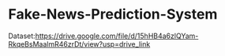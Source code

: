 # Fake-News-Prediction-System

Dataset:https://drive.google.com/file/d/15hHB4a6zlQYam-RkqeBsMaalmR46zrDt/view?usp=drive_link
